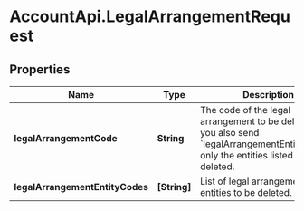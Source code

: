# AccountApi.LegalArrangementRequest

## Properties

Name | Type | Description | Notes
------------ | ------------- | ------------- | -------------
**legalArrangementCode** | **String** | The code of the legal arrangement to be deleted. If you also send &#x60;legalArrangementEntityCodes&#x60;, only the entities listed will be deleted. | 
**legalArrangementEntityCodes** | **[String]** | List of legal arrangement entities to be deleted. | [optional] 


